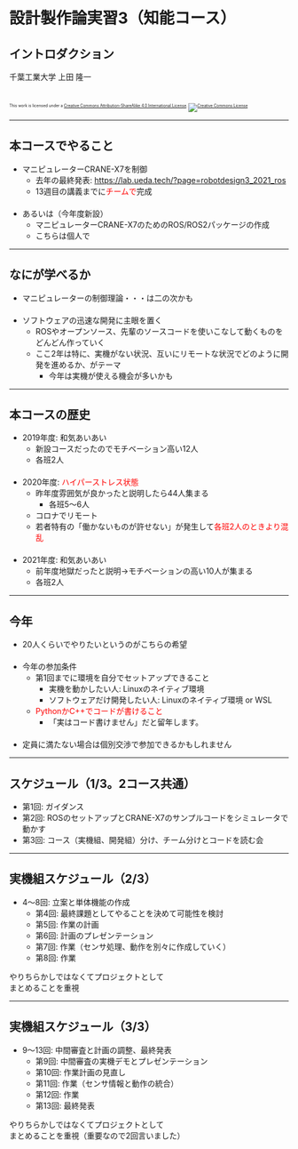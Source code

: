 # 設計製作論実習3（知能コース）

## イントロダクション

千葉工業大学 上田 隆一

<br />

<p style="font-size:50%">
This work is licensed under a <a rel="license" href="http://creativecommons.org/licenses/by-sa/4.0/">Creative Commons Attribution-ShareAlike 4.0 International License</a>.
<a rel="license" href="http://creativecommons.org/licenses/by-sa/4.0/">
<img alt="Creative Commons License" style="border-width:0" src="https://i.creativecommons.org/l/by-sa/4.0/88x31.png" /></a>
</p>

---

## 本コースでやること

* マニピュレーターCRANE-X7を制御
    * 去年の最終発表: https://lab.ueda.tech/?page=robotdesign3_2021_ros
    * 13週目の講義までに<span style="color:red">チームで</span>完成<br />　
* あるいは（今年度新設）
    * マニピュレーターCRANE-X7のためのROS/ROS2パッケージの作成
    * こちらは個人で

---

## なにが学べるか

* マニピュレーターの制御理論・・・は二の次かも<br />　
* ソフトウェアの迅速な開発に主眼を置く
    * ROSやオープンソース、先輩のソースコードを使いこなして動くものをどんどん作っていく
    * ここ2年は特に、実機がない状況、互いにリモートな状況でどのように開発を進めるか、がテーマ
        * 今年は実機が使える機会が多いかも

---

## 本コースの歴史

* 2019年度: 和気あいあい
    * 新設コースだったのでモチベーション高い12人
    * 各班2人<br />　
* 2020年度: <span style="color:red">ハイパーストレス状態</span>
    * 昨年度雰囲気が良かったと説明したら44人集まる
        * 各班5〜6人
    * コロナでリモート
    * 若者特有の「働かないものが許せない」が発生して<span style="color:red">各班2人のときより混乱</span><br />　
* 2021年度: 和気あいあい
    * 前年度地獄だったと説明$\rightarrow$モチベーションの高い10人が集まる
    * 各班2人


---

## 今年

* 20人くらいでやりたいというのがこちらの希望<br />　
* 今年の参加条件
    * 第1回までに環境を自分でセットアップできること
        * 実機を動かしたい人: Linuxのネイティブ環境
        * ソフトウェアだけ開発したい人: Linuxのネイティブ環境 or WSL
    * <span style="color:red">PythonかC++でコードが書けること</span>
        * 「実はコード書けません」だと留年します。<br />　
* 定員に満たない場合は個別交渉で参加できるかもしれません

---

## スケジュール（1/3。2コース共通）

* 第1回: ガイダンス
* 第2回: ROSのセットアップとCRANE-X7のサンプルコードをシミュレータで動かす
* 第3回: コース（実機組、開発組）分け、チーム分けとコードを読む会

---

## 実機組スケジュール（2/3）

* 4〜8回: 立案と単体機能の作成
    * 第4回: 最終課題としてやることを決めて可能性を検討
    * 第5回: 作業の計画
    * 第6回: 計画のプレゼンテーション
    * 第7回: 作業（センサ処理、動作を別々に作成していく）
    * 第8回: 作業

やりちらかしではなくてプロジェクトとして<br />まとめることを重視

---

## 実機組スケジュール（3/3）

* 9〜13回: 中間審査と計画の調整、最終発表
    * 第9回: 中間審査の実機デモとプレゼンテーション
    * 第10回: 作業計画の見直し
    * 第11回: 作業（センサ情報と動作の統合）
    * 第12回: 作業
    * 第13回: 最終発表

やりちらかしではなくてプロジェクトとして<br />まとめることを重視（重要なので2回言いました）

